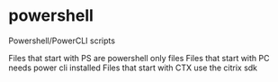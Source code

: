 # powershell
Powershell/PowerCLI scripts

Files that start with PS are powershell only files
Files that start with PC needs power cli installed
Files that start with CTX use the citrix sdk 

